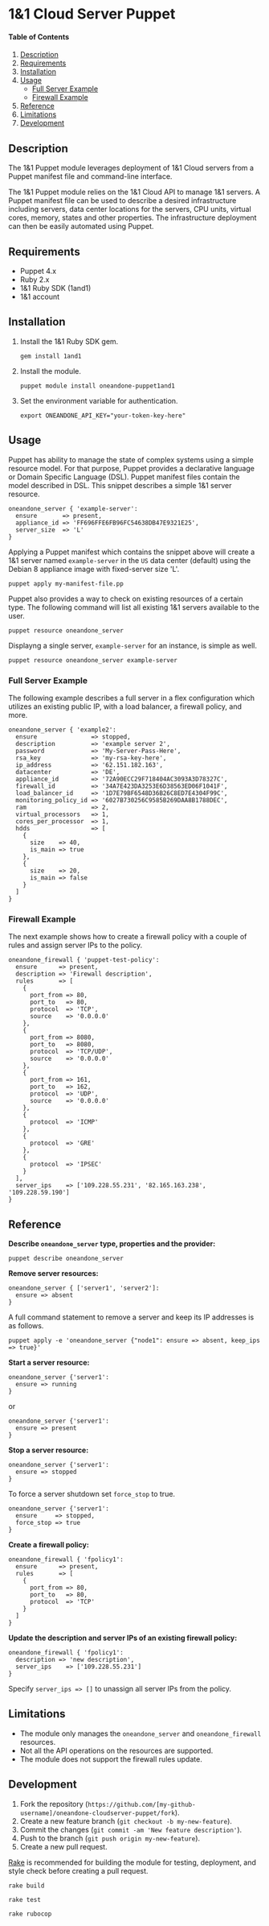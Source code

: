 # 1&amp;1 Cloud Server Puppet

#### Table of Contents

1. [Description](#description)
1. [Requirements](#requirements)
1. [Installation](#installation)
1. [Usage](#usage)
    * [Full Server Example](#full-server-example)
    * [Firewall Example](#firewall-example)
1. [Reference](#reference)
1. [Limitations](#limitations)
1. [Development](#development)

## Description

The 1&amp;1 Puppet module leverages deployment of 1&amp;1 Cloud servers from a Puppet manifest file and command-line interface.

The 1&amp;1 Puppet module relies on the 1&amp;1 Cloud API to manage 1&amp;1 servers. A Puppet manifest file can be used to describe a desired infrastructure including servers, data center locations for the servers, CPU units,  virtual cores, memory, states and other properties. The infrastructure deployment can then be easily automated using Puppet.

## Requirements

* Puppet 4.x
* Ruby 2.x
* 1&amp;1 Ruby SDK (1and1)
* 1&amp;1 account

## Installation

1. Install the 1&amp;1 Ruby SDK gem.

    ```
    gem install 1and1
    ```

2. Install the module.

    ```
    puppet module install oneandone-puppet1and1
    ```

3. Set the environment variable for authentication.

    ```
    export ONEANDONE_API_KEY="your-token-key-here"
    ```

## Usage

Puppet has ability to manage the state of complex systems using a simple resource model. For that purpose, Puppet provides a declarative language or Domain Specific Language (DSL). Puppet manifest files contain the model described in DSL. This snippet describes a simple 1&amp;1 server resource.

```
oneandone_server { 'example-server':
  ensure       => present,
  appliance_id => 'FF696FFE6FB96FC54638DB47E9321E25',
  server_size  => 'L'
}
```

Applying a Puppet manifest which contains the snippet above will create a 1&amp;1 server named `example-server` in the `US` data center (default) using the Debian 8 appliance image with fixed-server size 'L'.

```
puppet apply my-manifest-file.pp
```

Puppet also provides a way to check on existing resources of a certain type. The following command will list all existing 1&amp;1 servers available to the user.

```
puppet resource oneandone_server
```

Displayng a single server, `example-server` for an instance, is simple as well.

```
puppet resource oneandone_server example-server
```

### Full Server Example

The following example describes a full server in a flex configuration which utilizes an existing public IP, with a load balancer, a firewall policy, and more.

```
oneandone_server { 'example2':
  ensure               => stopped,
  description          => 'example server 2',
  password             => 'My-Server-Pass-Here',
  rsa_key              => 'my-rsa-key-here',
  ip_address           => '62.151.182.163',
  datacenter           => 'DE',
  appliance_id         => '72A90ECC29F718404AC3093A3D78327C',
  firewall_id          => '34A7E423DA3253E6D38563ED06F1041F',
  load_balancer_id     => '1D7E79BF6548D36B26C8ED7E4304F99C',
  monitoring_policy_id => '6027B730256C9585B269DAA8B1788DEC',
  ram                  => 2,
  virtual_processors   => 1,
  cores_per_processor  => 1,
  hdds                 => [
    {
      size    => 40,
      is_main => true
    },
    {
      size    => 20,
      is_main => false
    }
  ]
}
```

### Firewall Example

The next example shows how to create a firewall policy with a couple of rules and assign server IPs to the policy.

```
oneandone_firewall { 'puppet-test-policy':
  ensure      => present,
  description => 'Firewall description',
  rules       => [
    {
      port_from => 80,
      port_to   => 80,
      protocol  => 'TCP',
      source    => '0.0.0.0'
    },
    {
      port_from => 8080,
      port_to   => 8080,
      protocol  => 'TCP/UDP',
      source    => '0.0.0.0'
    },
    {
      port_from => 161,
      port_to   => 162,
      protocol  => 'UDP',
      source    => '0.0.0.0'
    },
    {
      protocol  => 'ICMP'
    },
    {
      protocol  => 'GRE'
    },
    {
      protocol  => 'IPSEC'
    }
  ],
  server_ips    => ['109.228.55.231', '82.165.163.238', '109.228.59.190']
}
```

## Reference

**Describe `oneandone_server` type, properties and the provider:**

```
puppet describe oneandone_server
```

**Remove server resources:**

```
oneandone_server { ['server1', 'server2']: 
  ensure => absent
}
```

A full command statement to remove a server and keep its IP addresses is as follows.

```
puppet apply -e 'oneandone_server {"node1": ensure => absent, keep_ips => true}'
```

**Start a server resource:**

```
oneandone_server {'server1':
  ensure => running
}
```
or
```
oneandone_server {'server1':
  ensure => present
}
```

**Stop a server resource:**

```
oneandone_server {'server1':
  ensure => stopped
}
```

To force a server shutdown set `force_stop` to true.

```
oneandone_server {'server1':
  ensure     => stopped,
  force_stop => true
}
```

**Create a firewall policy:**

```
oneandone_firewall { 'fpolicy1':
  ensure      => present,
  rules       => [
    {
      port_from => 80,
      port_to   => 80,
      protocol  => 'TCP'
    }
  ]
}
```

**Update the description and server IPs of an existing firewall policy:**

```
oneandone_firewall { 'fpolicy1':
  description => 'new description',
  server_ips    => ['109.228.55.231']
}
```

Specify `server_ips => []` to unassign all server IPs from the policy.

## Limitations

- The module only manages the `oneandone_server` and `oneandone_firewall` resources.
- Not all the API operations on the resources are supported.
- The module does not support the firewall rules update.

## Development

1. Fork the repository (`https://github.com/[my-github-username]/oneandone-cloudserver-puppet/fork`).
2. Create a new feature branch (`git checkout -b my-new-feature`).
3. Commit the changes (`git commit -am 'New feature description'`).
4. Push to the branch (`git push origin my-new-feature`).
5. Create a new pull request.

[Rake](https://rubygems.org/gems/rake) is recommended for building the module for testing, deployment, and style check before creating a pull request.

```
rake build
```

```
rake test
```

```
rake rubocop
```

